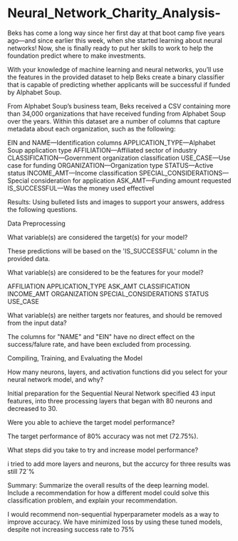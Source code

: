 # Neural_Network_Charity_Analysis-
Beks has come a long way since her first day at that boot camp five years ago—and since earlier this week, when she started learning about neural networks! Now, she is finally ready to put her skills to work to help the foundation predict where to make investments.

With your knowledge of machine learning and neural networks, you’ll use the features in the provided dataset to help Beks create a binary classifier that is capable of predicting whether applicants will be successful if funded by Alphabet Soup.

From Alphabet Soup’s business team, Beks received a CSV containing more than 34,000 organizations that have received funding from Alphabet Soup over the years. Within this dataset are a number of columns that capture metadata about each organization, such as the following:

EIN and NAME—Identification columns
APPLICATION_TYPE—Alphabet Soup application type
AFFILIATION—Affiliated sector of industry
CLASSIFICATION—Government organization classification
USE_CASE—Use case for funding
ORGANIZATION—Organization type
STATUS—Active status
INCOME_AMT—Income classification
SPECIAL_CONSIDERATIONS—Special consideration for application
ASK_AMT—Funding amount requested
IS_SUCCESSFUL—Was the money used effectivel

Results: Using bulleted lists and images to support your answers, address the following questions.

Data Preprocessing

What variable(s) are considered the target(s) for your model?

These predictions will be based on the 'IS_SUCCESSFUL' column in the provided data.

What variable(s) are considered to be the features for your model?

AFFILIATION
APPLICATION_TYPE
ASK_AMT
CLASSIFICATION
INCOME_AMT
ORGANIZATION
SPECIAL_CONSIDERATIONS
STATUS
USE_CASE

What variable(s) are neither targets nor features, and should be removed from the input data?

The columns for "NAME" and "EIN" have no direct effect on the success/falure rate, and have been excluded from processing.

Compiling, Training, and Evaluating the Model

How many neurons, layers, and activation functions did you select for your neural network model, and why?

Initial preparation for the Sequential Neural Network specified 43 input features, into three processing layers that began with 80 neurons and decreased to 30.


Were you able to achieve the target model performance?

The target performance of 80% accuracy was not met (72.75%).


What steps did you take to try and increase model performance?

i tried to add more layers and neurons, but the accurcy for three results was still 72`%

Summary: Summarize the overall results of the deep learning model. Include a recommendation for how a different model could solve this classification problem, and explain your recommendation.

I would  recommend non-sequential hyperparameter models as a way to improve accuracy. We have minimized loss by using these tuned models, despite not increasing success rate to 75%

